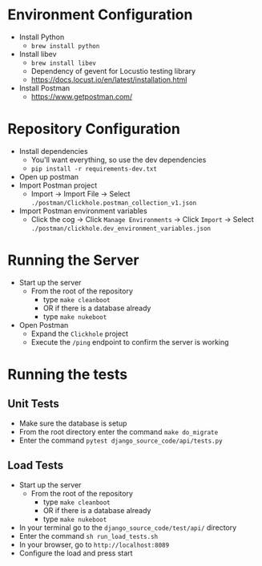 # Environment Configuration
- Install Python
    - `brew install python`
- Install libev
    - `brew install libev`
    - Dependency of gevent for Locustio testing library
    - https://docs.locust.io/en/latest/installation.html
- Install Postman
    - https://www.getpostman.com/

# Repository Configuration
- Install dependencies
    - You'll want everything, so use the dev dependencies
    - `pip install -r requirements-dev.txt`
- Open up postman
- Import Postman project
    - Import -> Import File -> Select `./postman/Clickhole.postman_collection_v1.json`
- Import Postman environment variables
    - Click the cog -> Click `Manage Environments` -> Click `Import` -> Select `./postman/clickhole.dev_environment_variables.json`

# Running the Server
- Start up the server
    - From the root of the repository
        - type `make cleanboot`
        - OR if there is a database already
        - type `make nukeboot`
- Open Postman
    - Expand the `Clickhole` project
    - Execute the `/ping` endpoint to confirm the server is working

# Running the tests
## Unit Tests
- Make sure the database is setup
- From the root directory enter the command `make do_migrate`
- Enter the command `pytest django_source_code/api/tests.py`

## Load Tests
- Start up the server
    - From the root of the repository
        - type `make cleanboot`
        - OR if there is a database already
        - type `make nukeboot`
- In your terminal go to the `django_source_code/test/api/` directory
- Enter the command `sh run_load_tests.sh`
- In your browser, go to `http://localhost:8089`
- Configure the load and press start
